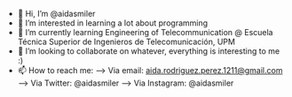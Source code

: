 - 👋 Hi, I’m @aidasmiler
- 👀 I’m interested in learning a lot about programming
- 🌱 I’m currently learning Engineering of Telecommunication @ Escuela Técnica Superior de Ingenieros de Telecomunicación, UPM
- 💞️ I’m looking to collaborate on whatever, everything is interesting to me :)
- 📫 How to reach me: 
              --> Via email: aida.rodriguez.perez.1211@gmail.com
              --> Via Twitter: @aidasmiler
              --> Via Instagram: @aidasmiler

<!---
aidasmiler/aidasmiler is a ✨ special ✨ repository because its `README.md` (this file) appears on your GitHub profile.
You can click the Preview link to take a look at your changes.
--->
